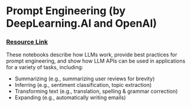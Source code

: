 # Prompt Engineering (by DeepLearning.AI and OpenAI)

### [Resource Link](https://learn.deeplearning.ai/accomplishments/af259a0b-2dbd-4be1-8ad6-560106acd888?usp=sharing)

These notebooks describe how LLMs work, provide best practices for prompt engineering, and show how LLM APIs can be used in applications for a variety of tasks, including:

- Summarizing (e.g., summarizing user reviews for brevity)
- Inferring (e.g., sentiment classification, topic extraction)
- Transforming text (e.g., translation, spelling & grammar correction)
- Expanding (e.g., automatically writing emails)